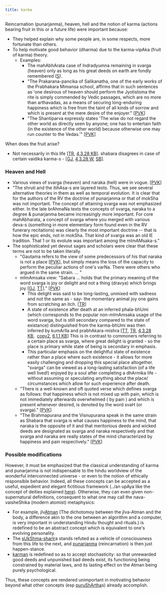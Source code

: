 ```yaml
---
title: karma
---
```



Reincarnation (punarjanma), heaven, hell and the notion of karma (actions bearing fruit in this or a future life) were important because:

- They helped explain why some people are, in some respects, more fortunate than others.
- To help motivate good behavior (dharma) due to the karma-vipAka (fruit of karma) theory.
    - Examples:
        - The mahAbhArata case of Indradyumna remaining in svarga (heaven) only as long as his great deeds on earth are fondly remembered ([S](https://groups.google.com/forum/#!topic/sadaswada/gNiAAuNzPoI)).
        - "The Prakarana-pancika of Salikanatha, one of the early works of the Prabhakara Mimansa school, affirms that in such sentences as 'one desirous of heaven should perform the Jyotistoma the rite is simply commended by Vedic passages, which are no more than arthavadas, as a means of securing long-enduring happiness which is free from the taint of all kinds of sorrow and which is present at the mere desire of the enjoyer." \[[PVK](https://archive.org/stream/HistoryOfDharmasastraancientAndMediaevalReligiousAndCivilLawV.4/Kane_A-History-of-Dharmasastra-v4_1953#page/n207/mode/2up)\]
        - "The Shantiparva expressly states 'The wise do not regard the other world as directly seen by anyone; one has to entertain faith (in the existence of the other world) because otherwise one may run counter to the Vedas.'" \[[PVK](https://archive.org/stream/HistoryOfDharmasastraancientAndMediaevalReligiousAndCivilLawV.4/Kane_A-History-of-Dharmasastra-v4_1953#page/n207/mode/2up)\]

When does the fruit arise?

- Not necessarily in this life \[[TR](https://archive.org/stream/TantraRatnaTupitikaBhashyaParthasarathiMisharaGopinathKavirajVolume2SampoornanadUniversity/Tantra%20Ratna%20Tupitika%20Bhashya%20Parthasarathi%20Mishara%20Gopinath%20Kaviraj%20Volume%202%20Sampoornanad%20University#page/n27/mode/2up), [4,3.28 KB](https://archive.org/stream/in.ernet.dli.2015.368819/2015.368819.Tupuutiikaa#page/n49/mode/2up)\]. shabara disagrees in case of certain vaidika karma-s - \[[GJ](https://archive.org/stream/ShabaraBhasyaTrByGanganathJha/Shabara%20Bhasya%20tr%20by%20Ganganath%20Jha%20Vol%202#page/n125/mode/2up), [4,3.28 W](https://sa.wikisource.org/wiki/%E0%A4%B6%E0%A4%AC%E0%A4%B0%E0%A4%AD%E0%A4%BE%E0%A4%B7%E0%A5%8D%E0%A4%AF%E0%A4%AE%E0%A5%8D_%E0%A5%A7-%E0%A5%AA_%E0%A4%85%E0%A4%A7%E0%A5%8D%E0%A4%AF%E0%A4%BE%E0%A4%AF%E0%A4%BE%E0%A4%83), [SB](https://archive.org/stream/Bibliotheca_Indica_Series/MimansaDarsanaWithSabarabhashya-MahesachandraNyayaratna1889bis#page/n575/mode/2up)\].

### Heaven and Hell

- Various views of svarga (heaven) and naraka (hell) were in vogue. \[[PVK](https://archive.org/stream/HistoryOfDharmasastraancientAndMediaevalReligiousAndCivilLawV.4/Kane_A-History-of-Dharmasastra-v4_1953#page/n207/mode/2up)\]
- "The shruti and the itihAsa-s are layered texts. Thus, we see several alternative theories in them as well as temporal evolution. It is clear that for the authors of the RV the doctrine of punarjanma or that of mokSha was not important. The concept of attaining svarga was not emphasized either. In the late brAhmaNa texts the concepts of svarga, naraka to a degree & punarjanma became increasingly more important. For core mahAbharata, a concept of svarga where you merged with various deva-s (something in more elementary form found even in the RV funerary recitations) was clearly the most important doctrine -- that is how the epic ends, not in mokSha. That kind of svarga was an old IE tradition. That 1 or its evolute was important among the mImAMsaka-s."
- The sophisticated yet devout sages and scholars were clear that these terms are not to be taken literally.
    - "Gautama refers to the view of some predecessors of his that naraka is not a place \[[PVK](https://archive.org/stream/HistoryOfDharmasastraancientAndMediaevalReligiousAndCivilLawV.4/Kane_A-History-of-Dharmasastra-v4_1953#page/n197/mode/2up)\], but simply means the loss of the capacity to perform the peculiar actions of one's varNa. There were others who argued in the same strain. ... "
    - mImAmsaka view: "Sabara ... holds that the primary meaning of the word svarga is joy or delight and not a thing (dravya) which brings joy \[[GJ](https://archive.org/stream/ShabaraBhasyaTrByGanganathJha/Shabara%20Bhasya%20tr%20by%20Ganganath%20Jha%20Vol%202#page/n273/mode/2up), [TT](https://archive.org/stream/tuptikak00kuma#page/82/mode/2up)\]." \[[PVK](https://archive.org/stream/HistoryOfDharmasastraancientAndMediaevalReligiousAndCivilLawV.4/Kane_A-History-of-Dharmasastra-v4_1953#page/n207/mode/2up)\]
        - This delight was said to be long-lasting, unmixed with sadness and not the same as - say- the momentary animal joy one gains from scratching an itch. \[[TR](https://archive.org/stream/TantraRatnaTupitikaBhashyaParthasarathiMisharaGopinathKavirajVolume2SampoornanadUniversity/Tantra%20Ratna%20Tupitika%20Bhashya%20Parthasarathi%20Mishara%20Gopinath%20Kaviraj%20Volume%202%20Sampoornanad%20University#page/n27/mode/2up)\]
        - A state of existence after death at an inferred phala-bhUmi (which corresponds to the popular non-mImAmsaka usage of the word svarga, but is still secondary compared to the state of existance) distinguished from the karma-bhUmi was then inferred by kumArIla and prabhAkara-mishra \[[TT](https://archive.org/stream/tuptikak00kuma#page/82/mode/2up), [TR](https://archive.org/stream/TantraRatnaTupitikaBhashyaParthasarathiMisharaGopinathKavirajVolume2SampoornanadUniversity/Tantra%20Ratna%20Tupitika%20Bhashya%20Parthasarathi%20Mishara%20Gopinath%20Kaviraj%20Volume%202%20Sampoornanad%20University#page/n27/mode/2up), [4,3.28 KB](https://archive.org/stream/in.ernet.dli.2015.368819/2015.368819.Tupuutiikaa#page/n49/mode/2up),  [copy2](https://archive.org/stream/tuptikak00kuma#page/36/mode/2up), [6,1.1 KB](https://archive.org/stream/tuptikak00kuma#page/82/mode/2up)\] This is in contrast to commoners referring to a certain place as svarga, where great delight is granted - so the place is primary while state of being is secondary in emphasis.
        - This particular emphasis on the delightful state of existence rather than a place where such existence - it allows for more easily challenging and dropping this special place altogether. "svarga" can be viewed as a long-lasting satisfaction (of a life well lived!) enjoyed by a soul after completing a dhArmika life - without assuming or speculating anything about the place/ circumstances which allow for such experience after death.
    - "There is a well-known and oft quoted verse which defines svarga as follows: that happiness which is not mixed up with pain, which is not immediately afterwards overwhelmed ( by pain ) and which is present whenever desired, is denoted by the word svaH (or svarga)." \[[PVK](https://archive.org/stream/HistoryOfDharmasastraancientAndMediaevalReligiousAndCivilLawV.4/Kane_A-History-of-Dharmasastra-v4_1953#page/n207/mode/2up)\]
    - "The Brahmapurana and the Visnupurana speak in the same strain as Shabara that svarga is what causes happiness to the mind, that naraka is the opposite of it and that meritorious deeds and wicked deeds are designated as svarga and naraka respectively and that svarga and naraka are really states of the mind characterized by happiness and pain respectively." \[[PVK](https://archive.org/stream/HistoryOfDharmasastraancientAndMediaevalReligiousAndCivilLawV.4/Kane_A-History-of-Dharmasastra-v4_1953#page/n207/mode/2up)\]

### Possible modifications

However, it must be emphasized that the classical understanding of karma and punarjanma is not indispensable to the hindu worldview of the wonderful interconnected universe - or even to the notion of ethically responsible behavior. Indeed, all these concepts can be accepted as a useful, expedient and elegant fictitious framework (../an upAya like the concept of deities explained [here](deva/index/)). Otherwise, they can even given non-supernatural definitions, consequent to what one may call the nava-vaisheShika (modern atomist) metaphysics:

- For example, jIv[Atman](http://en.wikipedia.org/wiki/%C4%80tman_%28Hinduism%29) (The dichotomoy between the jIva-Atman and the body, a difference akin to the one between an algorithm and a computer, is very important in understanding Hindu thought and rituals.) is redefined to be an abstract concept which is equivalent to one's evolving personality.
- The [sUkShma-sharIr](http://en.wikipedia.org/wiki/Subtle_body)a stands refuted as a vehicle of consciousness from this life to the next, and [punarjanma](http://en.wikipedia.org/wiki/Reincarnation) (reincarnation) is then just happen-stance.
- [karman](http://en.wikipedia.org/wiki/Karma) is redefined so as to accept stochasticity: so that unrewarded good deeds and unpunished bad deeds exist, its functioning being constrained by material laws, and its lasting effect on the Atman being purely psychological.

Thus, these concepts are rendered unimportant in motivating behavior beyond what other concepts (esp [puruShArtha](http://en.wikipedia.org/wiki/Purushartha)s) already accomplish.